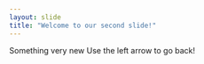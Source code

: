 ```yaml
---
layout: slide
title: "Welcome to our second slide!"
---
```

Something very new
Use the left arrow to go back!
